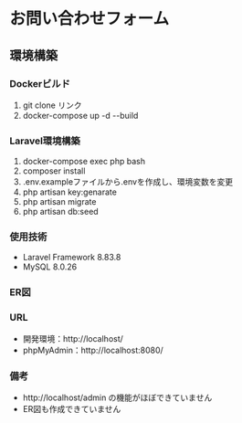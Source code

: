 <h1>お問い合わせフォーム</h1>
<h2>環境構築</h2>
<h3>Dockerビルド</h3>
<ol>
  <li>git clone リンク</li>
  <li>docker-compose up -d --build</li>
</ol>

<h3>Laravel環境構築</h3>
<ol>
  <li>docker-compose exec php bash</li>
  <li>composer install</li>
  <li>.env.exampleファイルから.envを作成し、環境変数を変更</li>
  <li>php artisan key:genarate</li>
  <li>php artisan migrate</li>
  <li>php artisan db:seed</li>
</ol>

<h3>使用技術</h3>
<ul>
  <li>Laravel Framework 8.83.8</li>
  <li>MySQL 8.0.26</li>
</ul>

<h3>ER図</h3>

<h3>URL</h3>
<ul>
  <li>開発環境：http://localhost/</li>
  <li>phpMyAdmin：http://localhost:8080/</li>
</ul>

<h3>備考</h3>
<ul>
  <li>http://localhost/admin の機能がほぼできていません</li>
  <li>ER図も作成できていません</li>
</ul>

